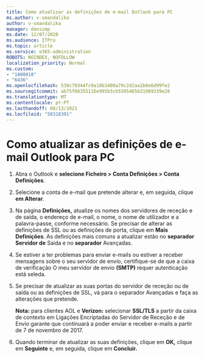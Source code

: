 ```yaml
---
title: Como atualizar as definições de e-mail Outlook para PC
ms.author: v-smandalika
author: v-smandalika
manager: dansimp
ms.date: 12/07/2020
ms.audience: ITPro
ms.topic: article
ms.service: o365-administration
ROBOTS: NOINDEX, NOFOLLOW
localization_priority: Normal
ms.custom:
- "1800018"
- "6436"
ms.openlocfilehash: 538c79344fc9a10b3400a79c2d2aa1b0e6d99fe2
ms.sourcegitcommit: ab75f66355116e995b3cb5505465b31989339e28
ms.translationtype: MT
ms.contentlocale: pt-PT
ms.lasthandoff: 08/13/2021
ms.locfileid: "58318391"
---
```

# <a name="how-to-update-email-settings-in-outlook-for-pc"></a>Como atualizar as definições de e-mail Outlook para PC

1. Abra o Outlook e **selecione Ficheiro > Conta Definições > Conta Definições**.

2. Selecione a conta de e-mail que pretende alterar e, em seguida, clique **em Alterar**. 

3. Na página **Definições,** atualize os nomes dos servidores de receção e de saída, o endereço de e-mail, o nome, o nome de utilizador e a palavra-passe, conforme necessário. Se precisar de alterar as definições de SSL ou as definições de porta, clique em **Mais Definições**. As definições mais comuns a atualizar estão no **separador Servidor de** Saída e no **separador** Avançadas.

4. Se estiver a ter problemas para enviar e-mails ou estiver a receber mensagens sobre o seu servidor de envio, certifique-se de que a caixa de verificação O meu servidor de envio **(SMTP)** requer autenticação está seleda.

5. Se precisar de atualizar as suas portas do servidor de receção  ou de saída ou as definições de SSL, vá para o separador Avançadas e faça as alterações que pretende.

    **Nota:** para clientes AOL e **Verizon:** selecionar **SSL/TLS** a partir da caixa de contexto em Ligações Encriptadas do Servidor de Receção e de Envio garante que continuará a poder enviar e receber e-mails a partir de 7 de novembro de 2017. 

6. Quando terminar de atualizar as suas definições, clique em **OK,** clique em **Seguinte** e, em seguida, clique em **Concluir.**



